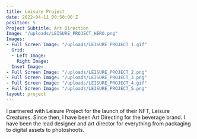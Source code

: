 ```yaml
---
title: Leisure Project
date: 2022-04-11 00:50:00 Z
position: 5
Project Subtitle: Art Direction
Image: "/uploads/LEISURE_PROJECT_HERO.png"
Images:
- Full Screen Image: "/uploads/LEISURE_PROJECT_1.gif"
  Grid:
  - Left Image: 
    Right Image: 
  Inset Image: 
- Full Screen Image: "/uploads/LEISURE_PROJECT_2.png"
- Full Screen Image: "/uploads/LEISURE_PROJECT_3.png"
- Full Screen Image: "/uploads/LEISURE_PROJECT_4.gif"
- Full Screen Image: "/uploads/LEISURE_PROJECT_5.png"
layout: project
---
```


I partnered with Leisure Project for the launch of their NFT, Leisure Creatures. Since then, I have been Art Directing for the beverage brand. I have been the lead designer and art director for everything from packaging to digital assets to photoshoots.
